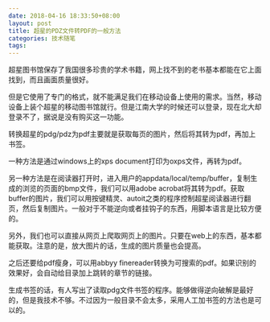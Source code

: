 ```yaml
---
date: 2018-04-16 18:33:50+08:00
layout: post
title: 超星的PDZ文件转PDF的一般方法
categories: 技术随笔
tags: 
---
```


超星图书馆保存了我国很多珍贵的学术书籍，网上找不到的老书基本都能在它上面找到，而且画面质量很好。

但是它使用了专门的格式，就不能满足我们在移动设备上使用的需求。当然，移动设备上装个超星的移动图书馆就行。但是江南大学的时候还可以登录，现在北大却登录不了，据说是没有购买这一功能。

转换超星的pdg/pdz为pdf主要就是获取每页的图片，然后将其转为pdf，再加上书签。

一种方法是通过windows上的xps document打印为oxps文件，再转为pdf。

另一种方法是在阅读器打开时，进入用户的appdata/local/temp/buffer，复制生成的浏览的页面的bmp文件，我们可以用adobe acrobat将其转为pdf。获取buffer的图片，我们可以用按键精灵、autoit之类的程序控制超星阅读器进行翻页，然后复制图片。一般对于不能逆向或者挂钩子的东西，用脚本语言是比较方便的。

另外，我们也可以直接从网页上爬取网页上的图片。只要在web上的东西，基本都能获取。注意的是，放大图片的话，生成的图片质量也会提高。

之后还要给pdf瘦身，可以用abbyy finereader转换为可搜索的pdf。如果识别的效果好，会自动给目录加上跳转的章节的链接。


生成书签的话，有人写出了读取pdg文件书签的程序。能够做得逆向破解是最好的，但是我技术不够。不过因为一般目录不会太多，采用人工加书签的方法也是可以的。



